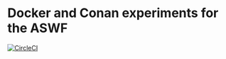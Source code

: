 # Docker and Conan experiments for the ASWF
[![CircleCI](https://circleci.com/gh/aloysbaillet/aswf-ci-experiment.svg?style=svg)](https://circleci.com/gh/aloysbaillet/aswf-ci-experiment)


